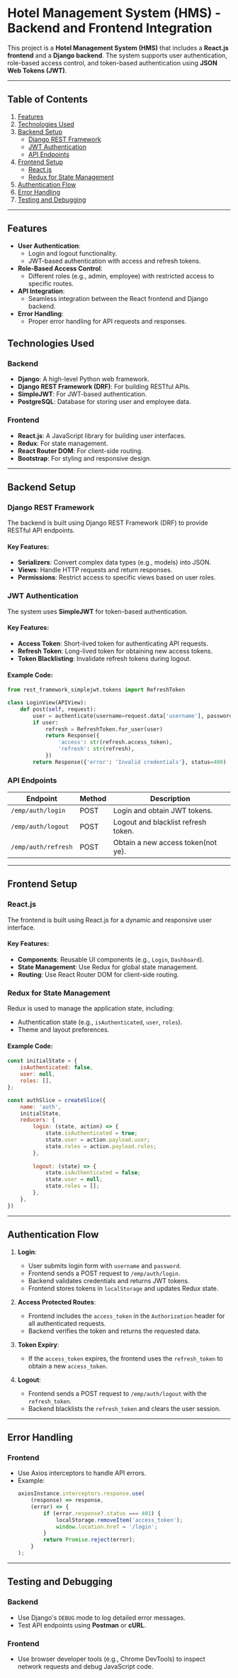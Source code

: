 # Hotel Management System (HMS) - Backend and Frontend Integration

This project is a **Hotel Management System (HMS)** that includes a **React.js frontend** and a **Django backend**. The system supports user authentication, role-based access control, and token-based authentication using **JSON Web Tokens (JWT)**.

---

## Table of Contents
1. [Features](#features)
2. [Technologies Used](#technologies-used)
3. [Backend Setup](#backend-setup)
   - [Django REST Framework](#django-rest-framework)
   - [JWT Authentication](#jwt-authentication)
   - [API Endpoints](#api-endpoints)
4. [Frontend Setup](#frontend-setup)
   - [React.js](#reactjs)
   - [Redux for State Management](#redux-for-state-management)
5. [Authentication Flow](#authentication-flow)
6. [Error Handling](#error-handling)
7. [Testing and Debugging](#testing-and-debugging)

---

## Features
- **User Authentication**:
  - Login and logout functionality.
  - JWT-based authentication with access and refresh tokens.
- **Role-Based Access Control**:
  - Different roles (e.g., admin, employee) with restricted access to specific routes.
- **API Integration**:
  - Seamless integration between the React frontend and Django backend.
- **Error Handling**:
  - Proper error handling for API requests and responses.


## Technologies Used
### Backend
- **Django**: A high-level Python web framework.
- **Django REST Framework (DRF)**: For building RESTful APIs.
- **SimpleJWT**: For JWT-based authentication.
- **PostgreSQL**: Database for storing user and employee data.

### Frontend
- **React.js**: A JavaScript library for building user interfaces.
- **Redux**: For state management.
- **React Router DOM**: For client-side routing.
- **Bootstrap**: For styling and responsive design.

---

## Backend Setup

### Django REST Framework
The backend is built using Django REST Framework (DRF) to provide RESTful API endpoints.

#### Key Features:
- **Serializers**: Convert complex data types (e.g., models) into JSON.
- **Views**: Handle HTTP requests and return responses.
- **Permissions**: Restrict access to specific views based on user roles.

### JWT Authentication
The system uses **SimpleJWT** for token-based authentication.

#### Key Features:
- **Access Token**: Short-lived token for authenticating API requests.
- **Refresh Token**: Long-lived token for obtaining new access tokens.
- **Token Blacklisting**: Invalidate refresh tokens during logout.

#### Example Code:
```python
from rest_framework_simplejwt.tokens import RefreshToken

class LoginView(APIView):
    def post(self, request):
        user = authenticate(username=request.data['username'], password=request.data['password'])
        if user:
            refresh = RefreshToken.for_user(user)
            return Response({
                'access': str(refresh.access_token),
                'refresh': str(refresh),
            })
        return Response({'error': 'Invalid credentials'}, status=400)
```

### API Endpoints
| Endpoint               | Method | Description                          |
|------------------------|--------|--------------------------------------|
| `/emp/auth/login`      | POST   | Login and obtain JWT tokens.         |
| `/emp/auth/logout`     | POST   | Logout and blacklist refresh token.  |
| `/emp/auth/refresh`    | POST   | Obtain a new access token(not ye).           |

---

## Frontend Setup

### React.js
The frontend is built using React.js for a dynamic and responsive user interface.


#### Key Features:
- **Components**: Reusable UI components (e.g., `Login`, `Dashboard`).
- **State Management**: Use Redux for global state management.
- **Routing**: Use React Router DOM for client-side routing.

### Redux for State Management
Redux is used to manage the application state, including:
- Authentication state (e.g., `isAuthenticated`, `user`, `roles`).
- Theme and layout preferences.

#### Example Code:
```javascript
const initialState = {
    isAuthenticated: false,
    user: null,
    roles: [],
};

const authSlice = createSlice({
    name: 'auth',
    initialState,
    reducers: {
        login: (state, action) => {
            state.isAuthenticated = true;
            state.user = action.payload.user;
            state.roles = action.payload.roles;
        },
        
        logout: (state) => {
            state.isAuthenticated = false;
            state.user = null;
            state.roles = [];
        },
    },
})
```

---

## Authentication Flow

1. **Login**:
   - User submits login form with `username` and `password`.
   - Frontend sends a POST request to `/emp/auth/login`.
   - Backend validates credentials and returns JWT tokens.
   - Frontend stores tokens in `localStorage` and updates Redux state.

2. **Access Protected Routes**:
   - Frontend includes the `access_token` in the `Authorization` header for all authenticated requests.
   - Backend verifies the token and returns the requested data.

3. **Token Expiry**:
   - If the `access_token` expires, the frontend uses the `refresh_token` to obtain a new `access_token`.

4. **Logout**:
   - Frontend sends a POST request to `/emp/auth/logout` with the `refresh_token`.
   - Backend blacklists the `refresh_token` and clears the user session.

---

## Error Handling


### Frontend
- Use Axios interceptors to handle API errors.
- Example:
  ```javascript
  axiosInstance.interceptors.response.use(
      (response) => response,
      (error) => {
          if (error.response?.status === 401) {
              localStorage.removeItem('access_token');
              window.location.href = '/login';
          }
          return Promise.reject(error);
      }
  );
  ```

---

## Testing and Debugging

### Backend
- Use Django's `DEBUG` mode to log detailed error messages.
- Test API endpoints using **Postman** or **cURL**.

### Frontend
- Use browser developer tools (e.g., Chrome DevTools) to inspect network requests and debug JavaScript code.